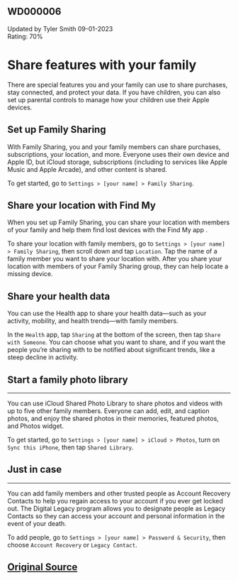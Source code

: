 ## WD000006 
Updated by Tyler Smith 09-01-2023  
Rating: 70%

# Share features with your family
There are special features you and your family can use to share purchases, stay connected, and protect your data. If you have children, you can also set up parental controls to manage how your children use their Apple devices.

## Set up Family Sharing
With Family Sharing, you and your family members can share purchases, subscriptions, your location, and more. Everyone uses their own device and Apple ID, but iCloud storage, subscriptions (including to services like Apple Music and Apple Arcade), and other content is shared.

To get started, go to `Settings > [your name] > Family Sharing`.

## Share your location with Find My
When you set up Family Sharing, you can share your location with members of your family and help them find lost devices with the Find My app .

To share your location with family members, go to `Settings > [your name] > Family Sharing`, then scroll down and tap `Location`. Tap the name of a family member you want to share your location with. After you share your location with members of your Family Sharing group, they can help locate a missing device.

## Share your health data
You can use the Health app  to share your health data—such as your activity, mobility, and health trends—with family members.

In the `Health` app, tap `Sharing` at the bottom of the screen, then tap `Share with Someone`. You can choose what you want to share, and if you want the people you’re sharing with to be notified about significant trends, like a steep decline in activity.

## Start a family photo library
---
You can use iCloud Shared Photo Library to share photos and videos with up to five other family members. Everyone can add, edit, and caption photos, and enjoy the shared photos in their memories, featured photos, and Photos widget.

To get started, go to `Settings > [your name] > iCloud > Photos`, turn on `Sync this iPhone`, then tap `Shared Library`.

## Just in case
---
You can add family members and other trusted people as Account Recovery Contacts to help you regain access to your account if you ever get locked out. The Digital Legacy program allows you to designate people as Legacy Contacts so they can access your account and personal information in the event of your death.

To add people, go to `Settings > [your name] > Password & Security`, then choose `Account Recovery` or `Legacy Contact`.

## [Original Source](https://support.apple.com/guide/iphone/share-features-with-your-family-iph023f98729/16.0/ios/16.0)

